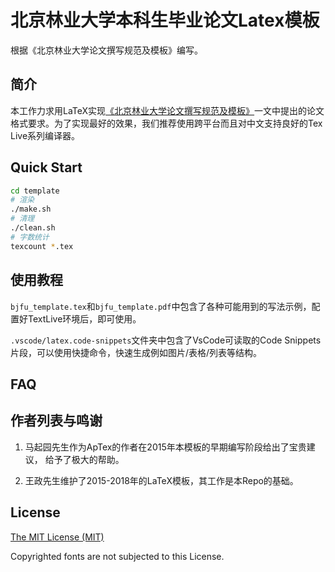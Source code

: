 # 北京林业大学本科生毕业论文Latex模板

根据《北京林业大学论文撰写规范及模板》编写。

## 简介

本工作力求用LaTeX实现[《北京林业大学论文撰写规范及模板》](bjfu_request.md)一文中提出的论文格式要求。为了实现最好的效果，我们推荐使用跨平台而且对中文支持良好的Tex Live系列编译器。

## Quick Start

```bash
cd template
# 渲染
./make.sh
# 清理
./clean.sh
# 字数统计
texcount *.tex 
```

## 使用教程

`bjfu_template.tex`和`bjfu_template.pdf`中包含了各种可能用到的写法示例，配置好TextLive环境后，即可使用。

`.vscode/latex.code-snippets`文件夹中包含了VsCode可读取的Code Snippets片段，可以使用快捷命令，快速生成例如图片/表格/列表等结构。

## FAQ

## 作者列表与鸣谢

1. 马起园先生作为ApTex的作者在2015年本模板的早期编写阶段给出了宝贵建议， 给予了极大的帮助。

2. 王政先生维护了2015-2018年的LaTeX模板，其工作是本Repo的基础。

## License

[The MIT License (MIT)](http://opensource.org/licenses/MIT)

Copyrighted fonts are not subjected to this License.
